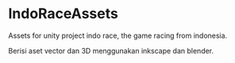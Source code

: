 # IndoRaceAssets
Assets for unity project indo race, the game racing from indonesia.

Berisi aset vector dan 3D menggunakan inkscape dan blender.
